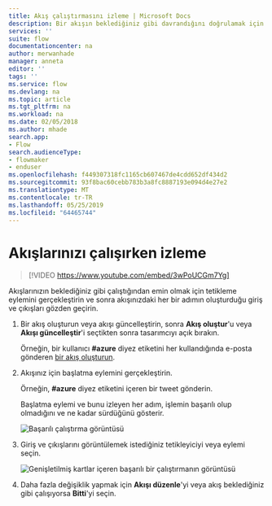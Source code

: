 ```yaml
---
title: Akış çalıştırmasını izleme | Microsoft Docs
description: Bir akışın beklediğiniz gibi davrandığını doğrulamak için her bir adıma ilişkin giriş ve çıkışları görüntüleyin.
services: ''
suite: flow
documentationcenter: na
author: merwanhade
manager: anneta
editor: ''
tags: ''
ms.service: flow
ms.devlang: na
ms.topic: article
ms.tgt_pltfrm: na
ms.workload: na
ms.date: 02/05/2018
ms.author: mhade
search.app:
- Flow
search.audienceType:
- flowmaker
- enduser
ms.openlocfilehash: f449307318fc1165cb607467de4cdd652df434d2
ms.sourcegitcommit: 93f8bac60cebb783b3a8fc8887193e094d4e27e2
ms.translationtype: MT
ms.contentlocale: tr-TR
ms.lasthandoff: 05/25/2019
ms.locfileid: "64465744"
---
```

# <a name="watch-your-flows-in-action"></a>Akışlarınızı çalışırken izleme

>[!VIDEO https://www.youtube.com/embed/3wPoUCGm7Yg]

Akışlarınızın beklediğiniz gibi çalıştığından emin olmak için tetikleme eylemini gerçekleştirin ve sonra akışınızdaki her bir adımın oluşturduğu giriş ve çıkışları gözden geçirin.

1. Bir akış oluşturun veya akışı güncelleştirin, sonra **Akış oluştur**'u veya **Akışı güncelleştir**'i seçtikten sonra tasarımcıyı açık bırakın.

     Örneğin, bir kullanıcı **#azure** diyez etiketini her kullandığında e-posta gönderen [bir akış oluşturun](get-started-logic-flow.md).
1. Akışınız için başlatma eylemini gerçekleştirin.

    Örneğin, **#azure** diyez etiketini içeren bir tweet gönderin.

    Başlatma eylemi ve bunu izleyen her adım, işlemin başarılı olup olmadığını ve ne kadar sürdüğünü gösterir.

    ![Başarılı çalıştırma görüntüsü](./media/see-a-flow-run/successful-flow-run.png)
1. Giriş ve çıkışlarını görüntülemek istediğiniz tetikleyiciyi veya eylemi seçin.

    ![Genişletilmiş kartlar içeren başarılı bir çalıştırmanın görüntüsü](./media/see-a-flow-run/successful-flow-expanded-cards.png)
1. Daha fazla değişiklik yapmak için **Akışı düzenle**'yi veya akış beklediğiniz gibi çalışıyorsa **Bitti**'yi seçin.
